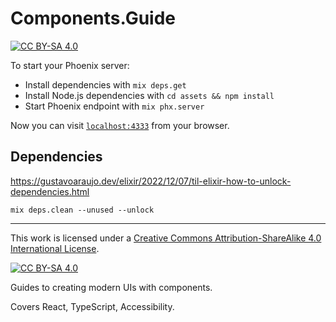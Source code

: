 # Components.Guide

[![CC BY-SA 4.0][cc-by-sa-shield]][cc-by-sa]

To start your Phoenix server:

  * Install dependencies with `mix deps.get`
  * Install Node.js dependencies with `cd assets && npm install`
  * Start Phoenix endpoint with `mix phx.server`

Now you can visit [`localhost:4333`](http://localhost:4333) from your browser.

## Dependencies

<https://gustavoaraujo.dev/elixir/2022/12/07/til-elixir-how-to-unlock-dependencies.html>

```console
mix deps.clean --unused --unlock
```

----

This work is licensed under a
[Creative Commons Attribution-ShareAlike 4.0 International License][cc-by-sa].

[![CC BY-SA 4.0][cc-by-sa-image]][cc-by-sa]

[cc-by-sa]: http://creativecommons.org/licenses/by-sa/4.0/
[cc-by-sa-image]: https://licensebuttons.net/l/by-sa/4.0/88x31.png
[cc-by-sa-shield]: https://img.shields.io/badge/License-CC%20BY--SA%204.0-lightgrey.svg

Guides to creating modern UIs with components.

Covers React, TypeScript, Accessibility.
